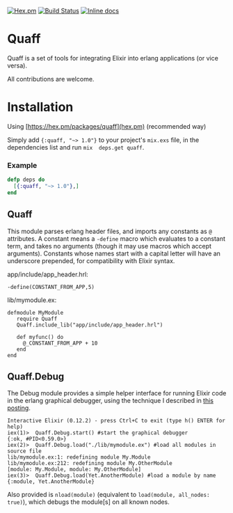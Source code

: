 [![Hex.pm](https://img.shields.io/hexpm/v/quaff.svg?style=flat-square)](https://hex.pm/packages/quaff) 
[![Build Status](https://travis-ci.org/aruki-delivery/quaff.svg?branch=master)](https://travis-ci.org/github/aruki-delivery/quaff)
[![Inline docs](https://inch-ci.org/github/aruki-delivery/quaff.svg)](http://inch-ci.org/aruki-delivery/quaff?branch=master)

Quaff
=====

Quaff is a set of tools for integrating Elixir into erlang applications (or vice versa).

All contributions are welcome.

Installation
=====

Using [https://hex.pm/packages/quaff](hex.pm) (recommended way)

Simply add ```{:quaff, "~> 1.0"}``` to your project's ```mix.exs``` file, in the dependencies list and run ```mix 
deps.get quaff```.

### Example
```elixir
defp deps do
  [{:quaff, "~> 1.0"},]
end
```


Quaff
---------------

This module parses erlang header files, and imports any constants as `@` attributes. A constant means a `-define` macro which evaluates to a constant term, and takes no arguments (though it may use macros which accept arguments).  Constants whose names start with a capital letter will have an underscore prepended, for compatibility with Elixir syntax.

app/include/app_header.hrl:

    -define(CONSTANT_FROM_APP,5)

lib/mymodule.ex:

    defmodule MyModule
       require Quaff
       Quaff.include_lib("app/include/app_header.hrl")

       def myfunc() do
         @_CONSTANT_FROM_APP + 10
       end
    end


Quaff.Debug
-----------

The Debug module provides a simple helper interface for running Elixir code in the erlang graphical debugger, using the technique I described in [this posting](http://qhool.github.io/elixir/2014/02/06/elixir-debug.html).


    Interactive Elixir (0.12.2) - press Ctrl+C to exit (type h() ENTER for help)
    iex(1)>  Quaff.Debug.start() #start the graphical debugger
    {:ok, #PID<0.59.0>}
    iex(2)>  Quaff.Debug.load("./lib/mymodule.ex") #load all modules in source file
    lib/mymodule.ex:1: redefining module My.Module
    lib/mymodule.ex:212: redefining module My.OtherModule
    [module: My.Module, module: My.OtherModule]
    iex(3)>  Quaff.Debug.load(Yet.AnotherModule) #load a module by name
    {:module, Yet.AnotherModule}

Also provided is `nload(module)` (equivalent to `load(module, all_nodes: true)`), which debugs the module[s] on all known nodes.
